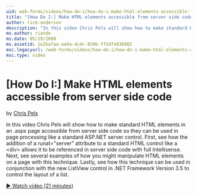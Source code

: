 ```yaml
---
uid: web-forms/videos/how-do-i/how-do-i-make-html-elements-accessible-from-server-side-code
title: "[How Do I:] Make HTML elements accessible from server side code | Microsoft Docs"
author: rick-anderson
description: "In this video Chris Pels will show how to make standard HTML elements in an .aspx page accessible from server side code so they can be used in page processin..."
ms.author: riande
ms.date: 05/29/2008
ms.assetid: 1e2bafaa-ae6a-4c4c-839b-ff2dfe836902
msc.legacyurl: /web-forms/videos/how-do-i/how-do-i-make-html-elements-accessible-from-server-side-code
msc.type: video
---
```

[How Do I:] Make HTML elements accessible from server side code
====================
by [Chris Pels](https://twitter.com/chrispels)

In this video Chris Pels will show how to make standard HTML elements in an .aspx page accessible from server side code so they can be used in page processing like a standard ASP.NET server control. First, see how the addition of a runat="server" attribute to a standard HTML control like a &lt;div&gt; allows it to be referenced in server side code with full Intellisense. Next, see several examples of how you might manipulate HTML elements on a page with this technique. Lastly, see how this technique can be used in conjunction with the new ListView control in .NET Framework Version 3.5 to control the layout of a list.

[&#9654; Watch video (21 minutes)](https://channel9.msdn.com/Blogs/ASP-NET-Site-Videos/how-do-i-make-html-elements-accessible-from-server-side-code)
